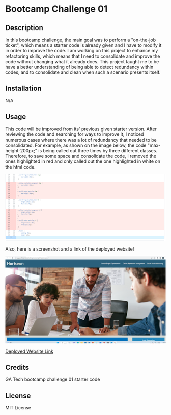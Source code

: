 # Bootcamp Challenge 01

## Description

In this bootcamp challenge, the main goal was to perform a "on-the-job ticket", which means a starter code is already given and I have to modify it in order
to improve the code. I am working on this project to enhance my refactoring skills, which means that I need to consolidate and improve the code without changing what it already does. This project taught me to be have a better understanding of being able to detect redundancy within codes, and to consolidate and clean when such a 
scenario presents itself.

## Installation

N/A

## Usage

This code will be improved from its' previous given starter version. After reviewing the code and searching for ways to improve it, I noticed numerous cases where there was a lot of redundancy that needed to be consolidated. For example, as shown on the image below, the code "max-height-200px;" is being called out three times by three different classes. Therefore, to save some space and consolidate the code, I removed the ones highlighted in red and only called out the one highlighted in white on the html code.

![alt text](assets/images/challenge-01-01.png)

Also, here is a screenshot and a link of the deployed website!

![alt text](assets/images/deployed-website-screenshot.png)

<a href="https://pguerra98.github.io/horiseon-refactor-pedro-guerra/">Deployed Website Link</a>

## Credits

GA Tech bootcamp challenge 01 starter code

## License

MIT License
